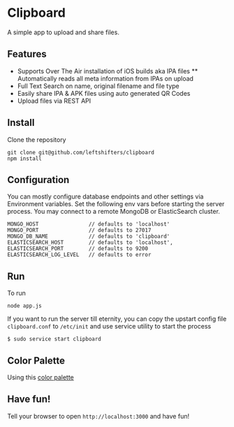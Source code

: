 # Clipboard
A simple app to upload and share files.

## Features

* Supports Over The Air installation of iOS builds aka IPA files
** Automatically reads all meta information from IPAs on upload
* Full Text Search on name, original filename and file type
* Easily share IPA & APK files using auto generated QR Codes
* Upload files via REST API

## Install

Clone the repository

````
git clone git@github.com/leftshifters/clipboard
npm install
````

## Configuration

You can mostly configure database endpoints and other settings via Environment variables. Set the following env vars before starting the server process. You may connect to a remote MongoDB or ElasticSearch cluster.

```
MONGO_HOST                // defaults to 'localhost'
MONGO_PORT                // defaults to 27017
MONGO_DB_NAME             // defaults to 'clipboard'
ELASTICSEARCH_HOST        // defaults to 'localhost',
ELASTICSEARCH_PORT        // defaults to 9200
ELASTICSEARCH_LOG_LEVEL   // defaults to error
```

## Run
To run

````
node app.js
````

If you want to run the server till eternity, you can copy the upstart config file `clipboard.conf` to `/etc/init` and use service utility to start the process

````
$ sudo service start clipboard
````

## Color Palette

Using this [color palette](http://www.colourlovers.com/palette/3259773/Snowbound)

## Have fun!
Tell your browser to open `http://localhost:3000` and have fun!
